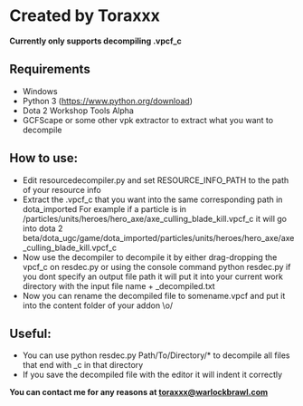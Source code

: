 Created by Toraxxx
==============

**Currently only supports decompiling .vpcf_c**

Requirements
--------------
- Windows
- Python 3 (https://www.python.org/download)
- Dota 2 Workshop Tools Alpha
- GCFScape or some other vpk extractor to extract what you want to decompile

How to use:
--------------
- Edit resourcedecompiler.py and set RESOURCE_INFO_PATH to the path of your resource info
- Extract the .vpcf_c that you want into the same corresponding path in dota_imported
  For example if a particle is in /particles/units/heroes/hero_axe/axe_culling_blade_kill.vpcf_c
  it will go into dota 2 beta/dota_ugc/game/dota_imported/particles/units/heroes/hero_axe/axe_culling_blade_kill.vpcf_c
- Now use the decompiler to decompile it by either drag-dropping the vpcf_c on resdec.py or using the console command
    python resdec.py <inputfilepath> <optional outputfilepath>
  if you dont specify an output file path it will put it into your current work directory with the input file name + _decompiled.txt
- Now you can rename the decompiled file to somename.vpcf and put it into the content folder of your addon \o/

Useful:
--------------
- You can use python resdec.py Path/To/Directory/* to decompile all files that end with _c in that directory
- If you save the decompiled file with the editor it will indent it correctly


**You can contact me for any reasons at toraxxx@warlockbrawl.com**
